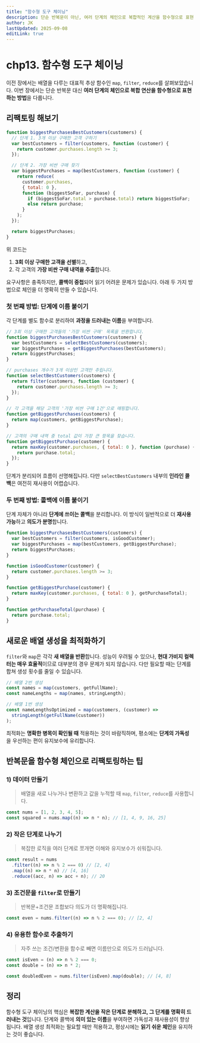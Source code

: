 ```yaml
---
title: "함수형 도구 체이닝"
description: 단순 반복문이 아닌, 여러 단계의 체인으로 복합적인 계산을 함수형으로 표현하는 방법에 대해 알아봅니다.
author: JK
lastUpdated: 2025-09-08
editLink: true
---
```


# chp13. 함수형 도구 체이닝

이전 장에서는 배열을 다루는 대표적 추상 함수인 `map`, `filter`, `reduce`를 살펴보았습니다.
이번 장에서는 단순 반복문 대신 **여러 단계의 체인으로 복합 연산을 함수형으로 표현하는 방법**을 다룹니다.

## 리팩토링 해보기

```jsx
function biggestPurchasesBestCustomers(customers) {
  // 단계 1. 3개 이상 구매한 고객 구하기
  var bestCustomers = filter(customers, function (customer) {
    return customer.purchases.length >= 3;
  });

  // 단계 2. 가장 비싼 구매 찾기
  var biggestPurchases = map(bestCustomers, function (customer) {
    return reduce(
      customer.purchases,
      { total: 0 },
      function (biggestSoFar, purchase) {
        if (biggestSoFar.total > purchase.total) return biggestSoFar;
        else return purchase;
      }
    );
  });

  return biggestPurchases;
}
```

위 코드는

1. **3회 이상 구매한 고객을 선별**하고,
2. 각 고객의 **가장 비싼 구매 내역을 추출**합니다.

요구사항은 충족하지만, **콜백이 중첩**되어 읽기 어려운 문제가 있습니다. 아래 두 가지 방법으로 체인을 더 명확히 만들 수 있습니다.

### 첫 번째 방법: 단계에 이름 붙이기

각 단계를 별도 함수로 분리하여 **과정을 드러내는 이름**을 부여합니다.

```jsx
// 3회 이상 구매한 고객들의 '가장 비싼 구매' 목록을 반환합니다.
function biggestPurchasesBestCustomers(customers) {
  var bestCustomers = selectBestCustomers(customers);
  var biggestPurchases = getBiggestPurchases(bestCustomers);
  return biggestPurchases;
}

// purchases 개수가 3개 이상인 고객만 추립니다.
function selectBestCustomers(customers) {
  return filter(customers, function (customer) {
    return customer.purchases.length >= 3;
  });
}

// 각 고객을 해당 고객의 '가장 비싼 구매 1건'으로 매핑합니다.
function getBiggestPurchases(customers) {
  return map(customers, getBiggestPurchase);
}

// 고객의 구매 내역 중 total 값이 가장 큰 항목을 찾습니다.
function getBiggestPurchase(customer) {
  return maxKey(customer.purchases, { total: 0 }, function (purchase) {
    return purchase.total;
  });
}
```

단계가 분리되어 흐름이 선명해집니다. 다만 `selectBestCustomers` 내부의 **인라인 콜백**은 여전히 재사용이 어렵습니다.

### 두 번째 방법: 콜백에 이름 붙이기

단계 자체가 아니라 **단계에 쓰이는 콜백**을 분리합니다.
이 방식이 일반적으로 더 **재사용 가능**하고 **의도가 분명**합니다.

```jsx
function biggestPurchasesBestCustomers(customers) {
  var bestCustomers = filter(customers, isGoodCustomer);
  var biggestPurchases = map(bestCustomers, getBiggestPurchase);
  return biggestPurchases;
}

function isGoodCustomer(customer) {
  return customer.purchases.length >= 3;
}

function getBiggestPurchase(customer) {
  return maxKey(customer.purchases, { total: 0 }, getPurchaseTotal);
}

function getPurchaseTotal(purchase) {
  return purchase.total;
}
```

## 새로운 배열 생성을 최적화하기

`filter`와 `map`은 각각 **새 배열을 반환**합니다. 성능이 우려될 수 있으나, **현대 가비지 컬렉터는 매우 효율적**이므로 대부분의 경우 문제가 되지 않습니다. 다만 필요할 때는 단계를 합쳐 생성 횟수를 줄일 수 있습니다.

```jsx
// 배열 2번 생성
const names = map(customers, getFullName);
const nameLengths = map(names, stringLength);

// 배열 1번 생성
const nameLengthsOptimized = map(customers, (customer) =>
  stringLength(getFullName(customer))
);
```

최적화는 **명확한 병목이 확인될 때** 적용하는 것이 바람직하며, 평소에는 **단계의 가독성**을 우선하는 편이 유지보수에 유리합니다.

## 반복문을 함수형 체인으로 리팩토링하는 팁

### 1) 데이터 만들기

> 배열을 새로 나누거나 변환하고 값을 누적할 때 `map`, `filter`, `reduce`를 사용합니다.

```jsx
const nums = [1, 2, 3, 4, 5];
const squared = nums.map((n) => n * n); // [1, 4, 9, 16, 25]
```

### 2) 작은 단계로 나누기

> 복잡한 로직을 여러 단계로 쪼개면 이해와 유지보수가 쉬워집니다.

```jsx
const result = nums
  .filter((n) => n % 2 === 0) // [2, 4]
  .map((n) => n * n) // [4, 16]
  .reduce((acc, n) => acc + n); // 20
```

### 3) 조건문을 `filter`로 만들기

> 반복문+조건문 조합보다 의도가 더 명확해집니다.

```jsx
const even = nums.filter((n) => n % 2 === 0); // [2, 4]
```

### 4) 유용한 함수로 추출하기

> 자주 쓰는 조건/변환을 함수로 빼면 이름만으로 의도가 드러납니다.

```jsx
const isEven = (n) => n % 2 === 0;
const double = (n) => n * 2;

const doubledEven = nums.filter(isEven).map(double); // [4, 8]
```

## 정리

함수형 도구 체이닝의 핵심은 **복잡한 계산을 작은 단계로 분해하고, 그 단계를 명확히 드러내는 것**입니다.
단계와 콜백에 **의미 있는 이름**을 부여하면 가독성과 재사용성이 향상됩니다.
배열 생성 최적화는 필요할 때만 적용하고, 평상시에는 **읽기 쉬운 체인**을 유지하는 것이 좋습니다.
